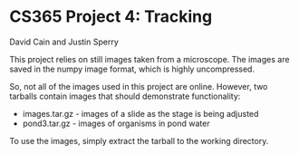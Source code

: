 CS365 Project 4: Tracking
=========================

David Cain and Justin Sperry

This project relies on still images taken from a microscope. The images are
saved in the numpy image format, which is highly uncompressed.

So, not all of the images used in this project are online. However, two tarballs
contain images that should demonstrate functionality:

 - images.tar.gz - images of a slide as the stage is being adjusted
 - pond3.tar.gz - images of organisms in pond water

To use the images, simply extract the tarball to the working directory.
